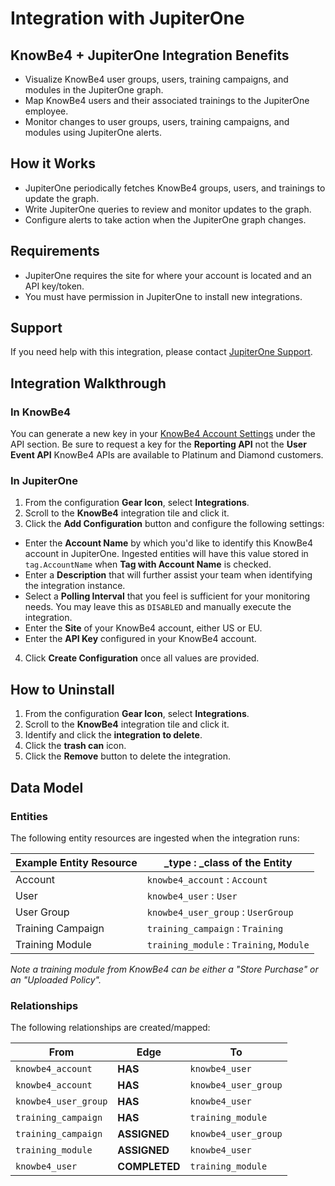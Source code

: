 # Integration with JupiterOne

## KnowBe4 + JupiterOne Integration Benefits

- Visualize KnowBe4 user groups, users, training campaigns, and modules in the
  JupiterOne graph.
- Map KnowBe4 users and their associated trainings to the JupiterOne employee.
- Monitor changes to user groups, users, training campaigns, and modules using
  JupiterOne alerts.

## How it Works

- JupiterOne periodically fetches KnowBe4 groups, users, and trainings to update the graph.
- Write JupiterOne queries to review and monitor updates to the graph.
- Configure alerts to take action when the JupiterOne graph changes.

## Requirements

- JupiterOne requires the site for where your account is located and an API key/token.
- You must have permission in JupiterOne to install new integrations.

## Support

If you need help with this integration, please contact
[JupiterOne Support](https://support.jupiterone.io).

## Integration Walkthrough

### In KnowBe4

You can generate a new key in your [KnowBe4 Account Settings][] under the API section.
Be sure to request a key for the **Reporting API** not the **User Event API**
KnowBe4 APIs are available to Platinum and Diamond customers.

### In JupiterOne

1. From the configuration **Gear Icon**, select **Integrations**.
2. Scroll to the **KnowBe4** integration tile and click it.
3. Click the **Add Configuration** button and configure the following settings:
- Enter the **Account Name** by which you'd like to identify this KnowBe4
   account in JupiterOne. Ingested entities will have this value stored in
   `tag.AccountName` when **Tag with Account Name** is checked.
- Enter a **Description** that will further assist your team when identifying
   the integration instance.
- Select a **Polling Interval** that you feel is sufficient for your monitoring
   needs. You may leave this as `DISABLED` and manually execute the integration.
- Enter the **Site** of your KnowBe4 account, either US or EU.
- Enter the **API Key** configured in your KnowBe4 account.
4. Click **Create Configuration** once all values are provided.

## How to Uninstall

1. From the configuration **Gear Icon**, select **Integrations**.
2. Scroll to the **KnowBe4** integration tile and click it.
3. Identify and click the **integration to delete**.
4. Click the **trash can** icon.
5. Click the **Remove** button to delete the integration.

## Data Model

### Entities

The following entity resources are ingested when the integration runs:

| Example Entity Resource | \_type : \_class of the Entity           |
| ----------------------- | ---------------------------------------- |
| Account                 | `knowbe4_account` : `Account`            |
| User                    | `knowbe4_user` : `User`                  |
| User Group              | `knowbe4_user_group` : `UserGroup`       |
| Training Campaign       | `training_campaign` : `Training`         |
| Training Module         | `training_module` : `Training`, `Module` |

_Note a training module from KnowBe4 can be either a "Store Purchase" or an
"Uploaded Policy"._

### Relationships

The following relationships are created/mapped:

| From                 | Edge          | To                   |
| -------------------- | ------------- | -------------------- |
| `knowbe4_account`    | **HAS**       | `knowbe4_user`       |
| `knowbe4_account`    | **HAS**       | `knowbe4_user_group` |
| `knowbe4_user_group` | **HAS**       | `knowbe4_user`       |
| `training_campaign`  | **HAS**       | `training_module`    |
| `training_campaign`  | **ASSIGNED**  | `knowbe4_user_group` |
| `training_module`    | **ASSIGNED**  | `knowbe4_user`       |
| `knowbe4_user`       | **COMPLETED** | `training_module`    |

[KnowBe4 Account Settings]: https://training.knowbe4.com/account/info
